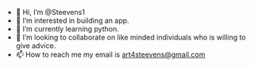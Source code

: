 - 👋 Hi, I’m @Steevens1
- 👀 I’m interested in building an app.
- 🌱 I’m currently learning python.
- 💞️ I’m looking to collaborate on like minded individuals who is willing to give advice.
- 📫 How to reach me my email is art4steevens@gmail.com

<!---
Steevens1/Steevens1 is a ✨ special ✨ repository because its `README.md` (this file) appears on your GitHub profile.
You can click the Preview link to take a look at your changes.
--->
